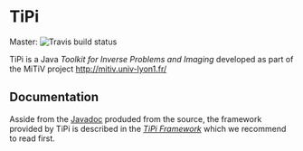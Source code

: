 # TiPi

Master: ![Travis build status](https://travis-ci.org/emmt/TiPi.svg?branch=master)

TiPi is a Java *Toolkit for Inverse Problems and Imaging* developed as part of
the MiTiV project <http://mitiv.univ-lyon1.fr/>


## Documentation

Asside from the [Javadoc](http://emmt.github.io/TiPi/) produded from the
source, the framework provided by TiPi is described in the
[*TiPi Framework*](http://emmt.github.io/TiPi) which we recommend to
read first.
